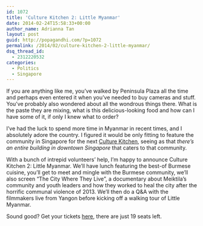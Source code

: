 ```yaml
---
id: 1072
title: 'Culture Kitchen 2: Little Myanmar'
date: 2014-02-24T15:58:33+00:00
author_name: Adrianna Tan
layout: post
guid: http://popagandhi.com/?p=1072
permalink: /2014/02/culture-kitchen-2-little-myanmar/
dsq_thread_id:
  - 2312220532
categories:
  - Politics
  - Singapore
---
```

If you are anything like me, you&#8217;ve walked by Peninsula Plaza all the time and perhaps even entered it when you&#8217;ve needed to buy cameras and stuff. You&#8217;ve probably also wondered about all the wondrous things there. What is the paste they are mixing, what is this delicious-looking food and how can I have some of it, if only I knew what to order?

I&#8217;ve had the luck to spend more time in Myanmar in recent times, and I absolutely adore the country. I figured it would be only fitting to feature the community in Singapore for the next [Culture Kitchen](http://culturekitchen.sg), seeing as that _there&#8217;s an entire building in downtown Singapore_ that caters to that community.

With a bunch of intrepid volunteers&#8217; help, I&#8217;m happy to announce Culture Kitchen 2: Little Myanmar. We&#8217;ll have lunch featuring the best-of Burmese cuisine, you&#8217;ll get to meet and mingle with the Burmese community, we&#8217;ll also screen &#8220;The City Where They Live&#8221;, a documentary about Meiktila&#8217;s community and youth leaders and how they worked to heal the city after the horrific communal violence of 2013. We&#8217;ll then do a Q&A with the filmmakers live from Yangon before kicking off a walking tour of Little Myanmar.

Sound good? Get your tickets [here](http://peatix.com/event/30159/view), there are just 19 seats left.
